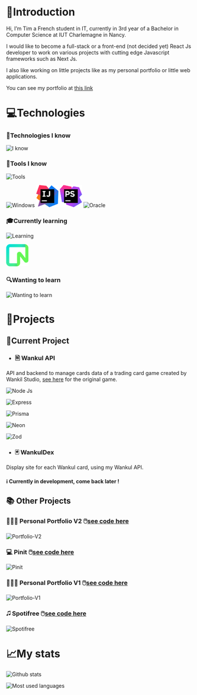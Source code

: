 # 👋Introduction 

Hi, I’m Tim a French student in IT, currently in 3rd year of a Bachelor in Computer Science at IUT Charlemagne in Nancy.

I would like to become a full-stack or a front-end (not decided yet) React Js developer to work on various projects with cutting edge Javascript frameworks such as Next Js.

I also like working on little projects like as my personal portfolio or little web applications.

You can see my portfolio at [this link](https://portfolio.timeuh.live/)

# 💻Technologies

### 📱Technologies I know
![I know](https://skillicons.dev/icons?i=html,css,js,php,java,c,react,tailwind,laravel&theme=dark)

### 🔨Tools I know
![Tools](https://skillicons.dev/icons?i=bash,linux,git,github,mysql,vite,firebase,docker&theme=dark)
<p align="left">
  <img src="https://devicons.railway.app/i/w11.svg" alt="Windows" width="60" height="60"/>
  <img src="icons/intellij.png" alt="Intellij" width="60" height="60"/>
  <img src="icons/phpstorm.png" alt="PhpStorm" width="60" height="60"/>
  <img src="https://www.vectorlogo.zone/logos/oracle/oracle-icon.svg" alt="Oracle" width="60" height="60"/>
</p>

### 🎓Currently learning
![Learning](https://skillicons.dev/icons?i=nodejs,prisma,express,vercel,next&theme=dark)
<p align="left">
  <img src="icons/neon.png" alt="Neon" width="60" height="60"/>
</p>

### 🔍Wanting to learn
![Wanting to learn](https://skillicons.dev/icons?i=mongo,vue,nuxt&theme=dark)

# 🚀Projects
## 🚦Current Project

- ### 🖹 Wankul API
API and backend to manage cards data of a trading card game created by Wankil Studio, [see here](https://wankul.fr/collections/cartes) for the original game.

![Node Js](https://img.shields.io/badge/Node_JS-Server_Runtime-green?style=for-the-badge&logo=node.js)

![Express](https://img.shields.io/badge/Express-API_Structure-black?style=for-the-badge&logo=express)

![Prisma](https://img.shields.io/badge/Prisma-Javascript_ORM-%231A202C?style=for-the-badge&logo=prisma)

![Neon](https://img.shields.io/badge/Neon-Postgres_database-%2300E699?style=for-the-badge)

![Zod](https://img.shields.io/badge/Zod-Typescript_schema_validation-%233068B7?style=for-the-badge&logo=zod)

- ### 🃏 WankulDex
Display site for each Wankul card, using my Wankul API.

#### ℹ️ Currently in development, come back later !

## 📚 Other Projects

### 🧑🏻‍💻 Personal Portfolio V2  🖱️[see code here](https://github.com/Timeuh/Portfolio-v2)
![Portfolio-V2](https://skillicons.dev/icons?i=react,typescript,tailwind,firebase,figma&theme=dark)

### 💻 Pinit 🖱️[see code here](https://github.com/Timeuh/Pinit)
![Pinit](https://skillicons.dev/icons?i=nodejs,typescript&theme=dark)

### 🧑🏻‍💻 Personal Portfolio V1 🖱️[see code here](https://github.com/Timeuh/Portfolio)
![Portfolio-V1](https://skillicons.dev/icons?i=react,javascript,tailwind,firebase&theme=dark)

### 🎜 Spotifree 🖱️[see code here](https://github.com/Timeuh/Spotifree)
![Spotifree](https://skillicons.dev/icons?i=php,tailwind&theme=dark)

# 📈My stats
![Github stats](https://github-readme-stats-sigma-five.vercel.app/api?username=timeuh&count_private=true&theme=onedark&show_icons=true&hide=issues,contribs&custom_title=Timeuh%27s%20Github%20Stats)

![Most used languages](https://github-readme-stats-sigma-five.vercel.app/api/top-langs/?username=anuraghazra&theme=onedark&layout=compact)
